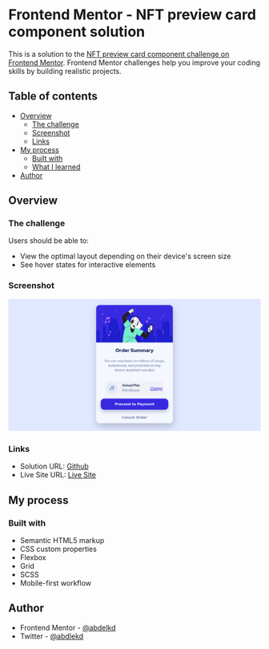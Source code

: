 # Frontend Mentor - NFT preview card component solution

This is a solution to the [NFT preview card component challenge on Frontend Mentor](https://www.frontendmentor.io/challenges/nft-preview-card-component-SbdUL_w0U). Frontend Mentor challenges help you improve your coding skills by building realistic projects. 

## Table of contents

- [Overview](#overview)
  - [The challenge](#the-challenge)
  - [Screenshot](#screenshot)
  - [Links](#links)
- [My process](#my-process)
  - [Built with](#built-with)
  - [What I learned](#what-i-learned)
- [Author](#author)

## Overview

### The challenge

Users should be able to:

- View the optimal layout depending on their device's screen size
- See hover states for interactive elements

### Screenshot

![](./screenshot.png)

### Links

- Solution URL: [Github](https://github.com/abdelkd/frontendmentor-challenges/tree/main/order-summary-component)
- Live Site URL: [Live Site](https://dainty-chaja-601d7c.netlify.app/)

## My process

### Built with

- Semantic HTML5 markup
- CSS custom properties
- Flexbox
- Grid
- SCSS
- Mobile-first workflow

## Author

- Frontend Mentor - [@abdelkd](https://www.frontendmentor.io/profile/abdelkd)
- Twitter - [@abdlekd](https://www.twitter.com/abdelkd)

